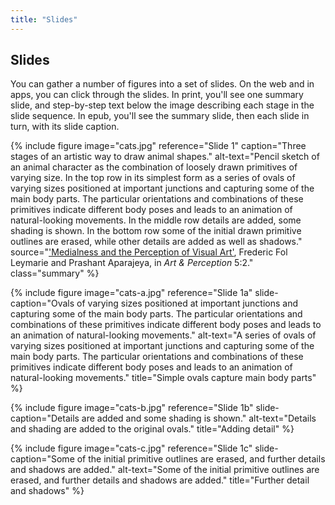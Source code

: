 ```yaml
---
title: "Slides"
---
```


## Slides

You can gather a number of figures into a set of slides. On the web and in apps, you can click through the slides. In print, you'll see one summary slide, and step-by-step text below the image describing each stage in the slide sequence. In epub, you'll see the summary slide, then each slide in turn, with its slide caption.

<div class="slides">

{% include figure
    image="cats.jpg"
    reference="Slide 1"
    caption="Three stages of an artistic way to draw animal shapes."
    alt-text="Pencil sketch of an animal character as the combination of loosely drawn primitives of varying size. In the top row in its simplest form as a series of ovals of varying sizes positioned at important junctions and capturing some of the main body parts. The particular orientations and combinations of these primitives indicate different body poses and leads to an animation of natural-looking movements. In the middle row details are added, some shading is shown. In the bottom row some of the initial drawn primitive outlines are erased, while other details are added as well as shadows."
    source="['Medialness and the Perception of Visual Art'](https://brill.com/view/journals/artp/5/2/article-p169_169.xml?language=en), Frederic Fol Leymarie and Prashant Aparajeya, in *Art & Perception* 5:2."
    class="summary"
%}

{% include figure
    image="cats-a.jpg"
    reference="Slide 1a"
    slide-caption="Ovals of varying sizes positioned at important junctions and capturing some of the main body parts. The particular orientations and combinations of these primitives indicate different body poses and leads to an animation of natural-looking movements."
    alt-text="A series of ovals of varying sizes positioned at important junctions and capturing some of the main body parts. The particular orientations and combinations of these primitives indicate different body poses and leads to an animation of natural-looking movements."
    title="Simple ovals capture main body parts"
%}

{% include figure
    image="cats-b.jpg"
    reference="Slide 1b"
    slide-caption="Details are added and some shading is shown."
    alt-text="Details and shading are added to the original ovals."
    title="Adding detail"
%}

{% include figure
    image="cats-c.jpg"
    reference="Slide 1c"
    slide-caption="Some of the initial primitive outlines are erased, and further details and shadows are added."
    alt-text="Some of the initial primitive outlines are erased, and further details and shadows are added."
    title="Further detail and shadows"
%}

</div>
